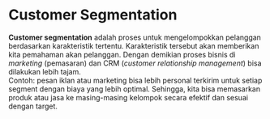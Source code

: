 # Customer Segmentation
**Customer segmentation** adalah proses untuk mengelompokkan pelanggan berdasarkan karakteristik tertentu. Karakteristik tersebut akan memberikan kita pemahaman akan pelanggan. Dengan demikian proses bisnis di *marketing* (pemasaran) dan CRM (*customer relationship management*) bisa dilakukan lebih tajam.  
Contoh: pesan iklan atau marketing bisa lebih personal terkirim untuk setiap segment dengan biaya yang lebih optimal. Sehingga, kita bisa memasarkan produk atau jasa ke masing-masing kelompok secara efektif dan sesuai dengan target.

